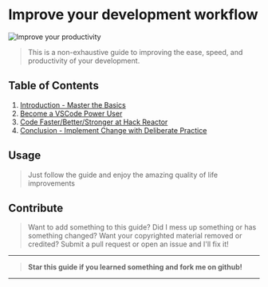 # Improve your development workflow

![Improve your productivity](http://comics.roderickmann.org/episodes/Dilbert/2015/05/Dilbert20150506.gif)

> This is a non-exhaustive guide to improving the ease, speed, and productivity of your development.

## Table of Contents

1.  [Introduction - Master the Basics](https://github.com/nvincenthill/streamlineyourworkflow/tree/master/Part%201/PART1.md)
2.  [Become a VSCode Power User](https://github.com/nvincenthill/streamlineyourworkflow/tree/master/Part%202/PART2.md)
3.  [Code Faster/Better/Stronger at Hack Reactor](https://github.com/nvincenthill/streamlineyourworkflow/tree/master/Part%203/PART3.md)
4.  [Conclusion - Implement Change with Deliberate Practice](https://github.com/nvincenthill/streamlineyourworkflow/tree/master/Part%204/PART4.md)

## Usage

> Just follow the guide and enjoy the amazing quality of life improvements

## Contribute

> Want to add something to this guide? Did I mess up something or has something changed? Want your copyrighted material removed or credited? Submit a pull request or open an issue and I'll fix it!

---

> **Star this guide if you learned something and fork me on github!**

---
